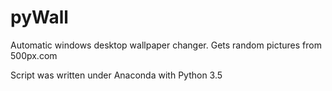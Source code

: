 # pyWall
Automatic windows desktop wallpaper changer.
Gets random pictures from 500px.com

Script was written under Anaconda with Python 3.5
